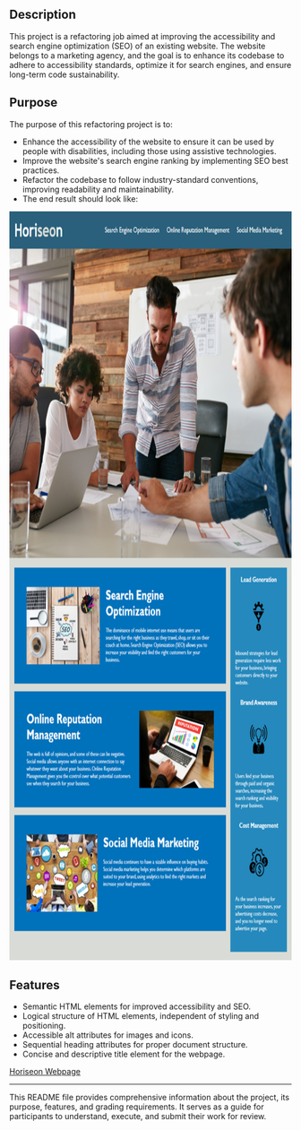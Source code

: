 ## Description

This project is a refactoring job aimed at improving the accessibility and search engine optimization (SEO) of an existing website. The website belongs to a marketing agency, and the goal is to enhance its codebase to adhere to accessibility standards, optimize it for search engines, and ensure long-term code sustainability.

## Purpose

The purpose of this refactoring project is to:

- Enhance the accessibility of the website to ensure it can be used by people with disabilities, including those using assistive technologies.
- Improve the website's search engine ranking by implementing SEO best practices.
- Refactor the codebase to follow industry-standard conventions, improving readability and maintainability.
- The end result should look like:
<img src="./assets/images/01-html-css-git-homework-demo.png" width="800" height="1337">

## Features

- Semantic HTML elements for improved accessibility and SEO.
- Logical structure of HTML elements, independent of styling and positioning.
- Accessible alt attributes for images and icons.
- Sequential heading attributes for proper document structure.
- Concise and descriptive title element for the webpage.


[Horiseon Webpage](https://mrcows.github.io/Horiseon-D.S.-Refactoring/#search-engine-optimization)


---

This README file provides comprehensive information about the project, its purpose, features, and grading requirements. It serves as a guide for participants to understand, execute, and submit their work for review.
